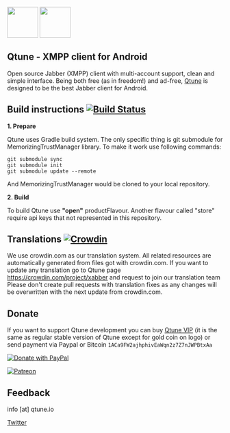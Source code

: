 <a href="https://play.google.com/store/apps/details?id=com.xabber.android.beta"><img src="https://play.google.com/intl/en_us/badges/images/generic/en-play-badge.png" height="72"></a>
<a href="https://f-droid.org/repository/browse/?fdfilter=xabber&fdid=com.xabber.androiddev"><img src="https://f-droid.org/badge/get-it-on.png" height="72"></a>
## Qtune - XMPP client for Android

Open source Jabber (XMPP) client with multi-account support, clean and simple interface.
Being both free (as in freedom!) and ad-free, [Qtune](https://www.qtune.io/) is designed to be the best Jabber client for Android.

## Build instructions [![Build Status](https://travis-ci.org/redsolution/xabber-android.svg?branch=develop)](https://travis-ci.org/redsolution/xabber-android)
**1. Prepare**

Qtune uses Gradle build system. The only specific thing is git submodule for MemorizingTrustManager library. To make it work use following commands:

 ```
 git submodule sync
 git submodule init
 git submodule update --remote
 ```
 And MemorizingTrustManager would be cloned to your local repository.
 
**2. Build**

To build Qtune use **"open"** productFlavour. Another flavour called "store" require api keys that not represented in this repository.

## Translations [![Crowdin](https://d322cqt584bo4o.cloudfront.net/xabber/localized.svg)](https://crowdin.com/project/xabber)

We use crowdin.com as our translation system.
All related resources are automatically generated from files got with crowdin.com.
If you want to update any translation go to Qtune page https://crowdin.com/project/xabber and request to join our translation team
Please don't create pull requests with translation fixes as any changes will be overwritten with the next update from crowdin.com.

## Donate

If you want to support Qtune development you can buy [Qtune VIP](https://play.google.com/store/apps/details?id=com.xabber.androidvip) (it is the same as regular stable version of Qtune except for gold coin on logo) or send payment via Paypal or Bitcoin `1ACa9FW2ajhphivEaWqn2z7Z7nJWPBtxAa`

[![Donate with PayPal](https://www.paypalobjects.com/en_US/i/btn/btn_donate_LG.gif)](https://www.paypal.com/cgi-bin/webscr?cmd=_s-xclick&hosted_button_id=G9AYTUSXCWRVL)

[![Patreon](https://c5.patreon.com/external/logo/become_a_patron_button.png)](https://www.patreon.com/xabber)

## Feedback

info [at] qtune.io

<a href="https://twitter.com/xabber_xmpp">Twitter</a>
